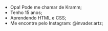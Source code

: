 - Opa! Pode me chamar de Kramm;
- Tenho 15 anos;
- Aprendendo HTML e CSS;
- Me encontre pelo Instagram: @invader.artz;

<!---
InvaderKrm/InvaderKrm is a ✨ special ✨ repository because its `README.md` (this file) appears on your GitHub profile.
You can click the Preview link to take a look at your changes.
--->
